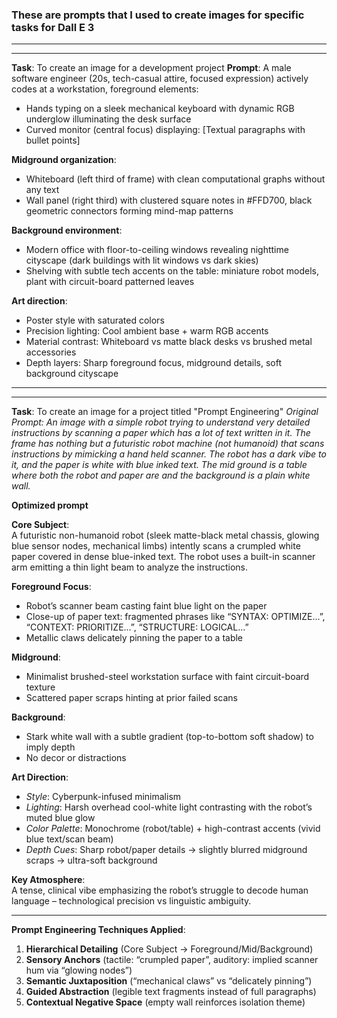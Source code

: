 ### These are prompts that I used to create images for specific tasks for Dall E 3
***
***
**Task**: To create an image for a development project
**Prompt**: A male software engineer (20s, tech-casual attire, focused expression) actively codes at a workstation, foreground elements: 
- Hands typing on a sleek mechanical keyboard with dynamic RGB underglow illuminating the desk surface
- Curved monitor (central focus) displaying: [Textual paragraphs with bullet points]

**Midground organization**: 
- Whiteboard (left third of frame) with clean computational graphs without any text
- Wall panel (right third) with clustered square notes in #FFD700, black geometric connectors forming mind-map patterns

**Background environment**: 
- Modern office with floor-to-ceiling windows revealing nighttime cityscape (dark buildings with lit windows vs dark skies)
- Shelving with subtle tech accents on the table: miniature robot models, plant with circuit-board patterned leaves

**Art direction**: 
- Poster style with saturated colors
- Precision lighting: Cool ambient base + warm RGB accents
- Material contrast: Whiteboard vs matte black desks vs brushed metal accessories
- Depth layers: Sharp foreground focus, midground details, soft background cityscape

***
***
**Task**: To create an image for a project titled "Prompt Engineering"
*Original Prompt: An image with a simple robot  trying to understand very detailed instructions by scanning a paper which has a lot of text written in it. The frame has nothing but a futuristic robot machine (not humanoid) that scans instructions by mimicking a hand held scanner. The robot has a dark vibe to it, and the paper is white with blue inked text. The mid ground is a table where both the robot and paper are and the background is a plain white wall.*


**Optimized prompt**  

**Core Subject**:  
A futuristic non-humanoid robot (sleek matte-black metal chassis, glowing blue sensor nodes, mechanical limbs) intently scans a crumpled white paper covered in dense blue-inked text. The robot uses a built-in scanner arm emitting a thin light beam to analyze the instructions.  

**Foreground Focus**:  
- Robot’s scanner beam casting faint blue light on the paper  
- Close-up of paper text: fragmented phrases like “SYNTAX: OPTIMIZE...”, “CONTEXT: PRIORITIZE...”, “STRUCTURE: LOGICAL...”  
- Metallic claws delicately pinning the paper to a table  

**Midground**:  
- Minimalist brushed-steel workstation surface with faint circuit-board texture  
- Scattered paper scraps hinting at prior failed scans  

**Background**:  
- Stark white wall with a subtle gradient (top-to-bottom soft shadow) to imply depth  
- No decor or distractions  

**Art Direction**:  
- *Style*: Cyberpunk-infused minimalism  
- *Lighting*: Harsh overhead cool-white light contrasting with the robot’s muted blue glow  
- *Color Palette*: Monochrome (robot/table) + high-contrast accents (vivid blue text/scan beam)  
- *Depth Cues*: Sharp robot/paper details → slightly blurred midground scraps → ultra-soft background  

**Key Atmosphere**:  
A tense, clinical vibe emphasizing the robot’s struggle to decode human language – technological precision vs linguistic ambiguity.  

---  
**Prompt Engineering Techniques Applied**:  
1. **Hierarchical Detailing** (Core Subject → Foreground/Mid/Background)  
2. **Sensory Anchors** (tactile: “crumpled paper”, auditory: implied scanner hum via “glowing nodes”)  
3. **Semantic Juxtaposition** (“mechanical claws” vs “delicately pinning”)  
4. **Guided Abstraction** (legible text fragments instead of full paragraphs)  
5. **Contextual Negative Space** (empty wall reinforces isolation theme)